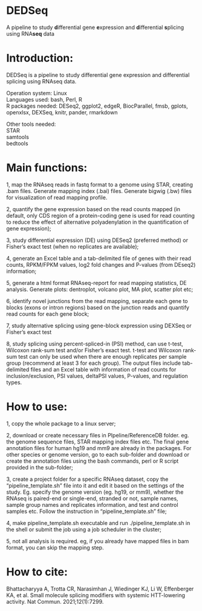 # DEDSeq
A pipeline to study **d**ifferential gene **e**xpression and **d**ifferential **s**plicing using RNA**seq** data

# Introduction: 
DEDSeq is a pipeline to study differential gene expression and differential splicing using RNAseq data. 

Operation system: Linux  
Languages used: bash, Perl, R  
R packages needed: DESeq2, ggplot2, edgeR, BiocParallel, fmsb, gplots, openxlsx, DEXSeq, knitr, pander, rmarkdown  

Other tools needed:   
STAR  
samtools  
bedtools  

# Main functions:
1, map the RNAseq reads in fastq format to a genome using STAR, creating .bam files. Generate mapping index (.bai) files. Generate bigwig (.bw) files for visualization of read mapping profile.

2, quantify the gene expression based on the read counts mapped (in default, only CDS region of a protein-coding gene is used for read counting to reduce the effect of alternative polyadenylation in the quantification of gene expression);

3, study differential expression (DE) using DESeq2 (preferred method) or Fisher’s exact test (when no replicates are available);

4, generate an Excel table and a tab-delimited file of genes with their read counts, RPKM/FPKM values, log2 fold changes and P-values (from DEseq2) information;

5, generate a html format RNAseq-report for read mapping statistics, DE analysis. Generate plots: dentroplot, volcano plot, MA plot, scatter plot etc;

6, identify novel junctions from the read mapping, separate each gene to blocks (exons or intron regions) based on the junction reads and quantify read counts for each gene block;

7, study alternative splicing using gene-block expression using DEXSeq or Fisher’s exact test

8, study splicing using percent-spliced-in (PSI) method, can use t-test, Wilcoxon rank-sum test and/or Fisher’s exact test. t-test and Wilcoxon rank-sum test can only be used when there are enough replicates per sample group (recommend at least 3 for each group). The output files include tab-delimited files and an Excel table with information of read counts for inclusion/exclusion, PSI values, deltaPSI values, P-values, and regulation types.


# How to use:
1, copy the whole package to a linux server;

2, download or create necessary files in PIpeline/ReferenceDB folder. eg. the genome sequence files, STAR mapping index files etc. The final gene annotation files for human hg19 and mm9 are already in the packages. For other species or genome version, go to each sub-folder and download or create the annotation files using the bash commands, perl or R script provided in the sub-folder;

3, create a project folder for a specific RNAseq dataset, copy the “pipeline_template.sh” file into it and edit it based on the settings of the study. Eg. specify the genome version (eg. hg19, or mm9), whether the RNAseq is paired-end or single-end, stranded or not, sample names, sample group names and replicates information, and test and control samples etc. Follow the instruction in “pipeline_template.sh” file;

4, make pipeline_template.sh executable and run ./pipeline_template.sh in the shell or submit the job using a job scheduler in the cluster;

5, not all analysis is required. eg, if you already have mapped files in bam format, you can skip the mapping step.

# How to cite: 
Bhattacharyya A, Trotta CR, Narasimhan J, Wiedinger KJ, Li W, Effenberger KA, et al. Small molecule splicing modifiers with systemic HTT-lowering activity. Nat Commun. 2021;12(1):7299.

